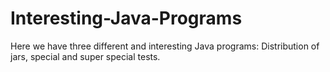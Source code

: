 # Interesting-Java-Programs
Here we have three different and interesting Java programs: Distribution of jars, special and super special tests.
